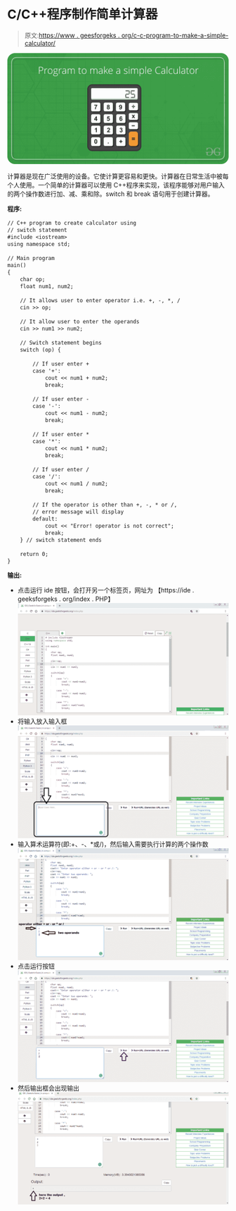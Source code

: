 # C/C++程序制作简单计算器

> 原文:[https://www . geesforgeks . org/c-c-program-to-make-a-simple-calculator/](https://www.geeksforgeeks.org/c-c-program-to-make-a-simple-calculator/)

![](img/efebb041b4239604056c9a44f07c68b7.png)

计算器是现在广泛使用的设备。它使计算更容易和更快。计算器在日常生活中被每个人使用。一个简单的计算器可以使用 C++程序来实现，该程序能够对用户输入的两个操作数进行加、减、乘和除。switch 和 break 语句用于创建计算器。

**程序:**

```
// C++ program to create calculator using
// switch statement
#include <iostream>
using namespace std;

// Main program
main()
{
    char op;
    float num1, num2;

    // It allows user to enter operator i.e. +, -, *, /
    cin >> op;

    // It allow user to enter the operands
    cin >> num1 >> num2;

    // Switch statement begins
    switch (op) {

        // If user enter + 
        case '+':
            cout << num1 + num2;
            break;

        // If user enter - 
        case '-':
            cout << num1 - num2;
            break;

        // If user enter *
        case '*':
            cout << num1 * num2;
            break;

        // If user enter /
        case '/':
            cout << num1 / num2;
            break;

        // If the operator is other than +, -, * or /, 
        // error message will display
        default:
            cout << "Error! operator is not correct";
            break;
    } // switch statement ends

    return 0; 
}
```

**输出:**

*   点击运行 ide 按钮，会打开另一个标签页，网址为
    【https://ide . geeksforgeks . org/index . PHP】
    ![](img/5c2ba1c50e8bb3854bf68d9552413229.png)
*   将输入放入输入框
    ![](img/402ac2ac928659ae400eeee22087463b.png)
*   输入算术运算符(即:+、-、*或/)，然后输入需要执行计算的两个操作数
    ![](img/6404e52d97932f4d34c61e75d0afc27d.png)
*   点击运行按钮
    ![](img/fbf8efa79e2116ac7d07a0abf6bcffc5.png)
*   然后输出框会出现输出
    ![](img/5a29de0ea98ab3063fca0db59b635da3.png)